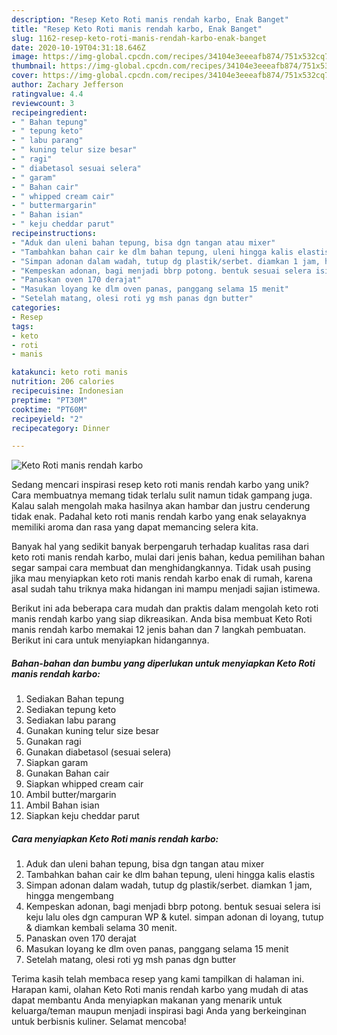 ```yaml
---
description: "Resep Keto Roti manis rendah karbo, Enak Banget"
title: "Resep Keto Roti manis rendah karbo, Enak Banget"
slug: 1162-resep-keto-roti-manis-rendah-karbo-enak-banget
date: 2020-10-19T04:31:18.646Z
image: https://img-global.cpcdn.com/recipes/34104e3eeeafb874/751x532cq70/keto-roti-manis-rendah-karbo-foto-resep-utama.jpg
thumbnail: https://img-global.cpcdn.com/recipes/34104e3eeeafb874/751x532cq70/keto-roti-manis-rendah-karbo-foto-resep-utama.jpg
cover: https://img-global.cpcdn.com/recipes/34104e3eeeafb874/751x532cq70/keto-roti-manis-rendah-karbo-foto-resep-utama.jpg
author: Zachary Jefferson
ratingvalue: 4.4
reviewcount: 3
recipeingredient:
- " Bahan tepung"
- " tepung keto"
- " labu parang"
- " kuning telur size besar"
- " ragi"
- " diabetasol sesuai selera"
- " garam"
- " Bahan cair"
- " whipped cream cair"
- " buttermargarin"
- " Bahan isian"
- " keju cheddar parut"
recipeinstructions:
- "Aduk dan uleni bahan tepung, bisa dgn tangan atau mixer"
- "Tambahkan bahan cair ke dlm bahan tepung, uleni hingga kalis elastis"
- "Simpan adonan dalam wadah, tutup dg plastik/serbet. diamkan 1 jam, hingga mengembang"
- "Kempeskan adonan, bagi menjadi bbrp potong. bentuk sesuai selera isi keju lalu oles dgn campuran WP &amp; kutel. simpan adonan di loyang, tutup &amp; diamkan kembali selama 30 menit."
- "Panaskan oven 170 derajat"
- "Masukan loyang ke dlm oven panas, panggang selama 15 menit"
- "Setelah matang, olesi roti yg msh panas dgn butter"
categories:
- Resep
tags:
- keto
- roti
- manis

katakunci: keto roti manis 
nutrition: 206 calories
recipecuisine: Indonesian
preptime: "PT30M"
cooktime: "PT60M"
recipeyield: "2"
recipecategory: Dinner

---
```



![Keto Roti manis rendah karbo](https://img-global.cpcdn.com/recipes/34104e3eeeafb874/751x532cq70/keto-roti-manis-rendah-karbo-foto-resep-utama.jpg)

Sedang mencari inspirasi resep keto roti manis rendah karbo yang unik? Cara membuatnya memang tidak terlalu sulit namun tidak gampang juga. Kalau salah mengolah maka hasilnya akan hambar dan justru cenderung tidak enak. Padahal keto roti manis rendah karbo yang enak selayaknya memiliki aroma dan rasa yang dapat memancing selera kita.



Banyak hal yang sedikit banyak berpengaruh terhadap kualitas rasa dari keto roti manis rendah karbo, mulai dari jenis bahan, kedua pemilihan bahan segar sampai cara membuat dan menghidangkannya. Tidak usah pusing jika mau menyiapkan keto roti manis rendah karbo enak di rumah, karena asal sudah tahu triknya maka hidangan ini mampu menjadi sajian istimewa.


Berikut ini ada beberapa cara mudah dan praktis dalam mengolah keto roti manis rendah karbo yang siap dikreasikan. Anda bisa membuat Keto Roti manis rendah karbo memakai 12 jenis bahan dan 7 langkah pembuatan. Berikut ini cara untuk menyiapkan hidangannya.

<!--inarticleads1-->

##### Bahan-bahan dan bumbu yang diperlukan untuk menyiapkan Keto Roti manis rendah karbo:

1. Sediakan  Bahan tepung
1. Sediakan  tepung keto
1. Sediakan  labu parang
1. Gunakan  kuning telur size besar
1. Gunakan  ragi
1. Gunakan  diabetasol (sesuai selera)
1. Siapkan  garam
1. Gunakan  Bahan cair
1. Siapkan  whipped cream cair
1. Ambil  butter/margarin
1. Ambil  Bahan isian
1. Siapkan  keju cheddar parut




<!--inarticleads2-->

##### Cara menyiapkan Keto Roti manis rendah karbo:

1. Aduk dan uleni bahan tepung, bisa dgn tangan atau mixer
1. Tambahkan bahan cair ke dlm bahan tepung, uleni hingga kalis elastis
1. Simpan adonan dalam wadah, tutup dg plastik/serbet. diamkan 1 jam, hingga mengembang
1. Kempeskan adonan, bagi menjadi bbrp potong. bentuk sesuai selera isi keju lalu oles dgn campuran WP &amp; kutel. simpan adonan di loyang, tutup &amp; diamkan kembali selama 30 menit.
1. Panaskan oven 170 derajat
1. Masukan loyang ke dlm oven panas, panggang selama 15 menit
1. Setelah matang, olesi roti yg msh panas dgn butter




Terima kasih telah membaca resep yang kami tampilkan di halaman ini. Harapan kami, olahan Keto Roti manis rendah karbo yang mudah di atas dapat membantu Anda menyiapkan makanan yang menarik untuk keluarga/teman maupun menjadi inspirasi bagi Anda yang berkeinginan untuk berbisnis kuliner. Selamat mencoba!
